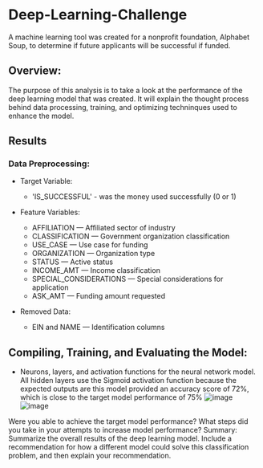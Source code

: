 # Deep-Learning-Challenge

A machine learning tool was created for a nonprofit foundation, Alphabet Soup, to determine if future applicants will be successful if funded. 

## **Overview**:

The purpose of this analysis is to take a look at the performance of the deep learning model that was created. It will explain the thought process behind data processing, training, and optimizing techninques used to enhance the model. 

## **Results**

### **Data Preprocessing**:

* Target Variable: 
  * 'IS_SUCCESSFUL' - was the money used successfully (0 or 1)
* Feature Variables: 
  * AFFILIATION — Affiliated sector of industry
  * CLASSIFICATION — Government organization classification
  * USE_CASE — Use case for funding
  * ORGANIZATION — Organization type
  * STATUS — Active status
  * INCOME_AMT — Income classification
  * SPECIAL_CONSIDERATIONS — Special considerations for application
  * ASK_AMT — Funding amount requested
  
* Removed Data:
  * EIN and NAME — Identification columns


## **Compiling, Training, and Evaluating the Model**:

* Neurons, layers, and activation functions for the neural network model. All hidden layers use the Sigmoid activation function because the expected outputs are this model provided an accuracy score of 72%, which is close to the target model performance of 75%
![image](https://github.com/latoyawenzinger/Deep-Learning-Challenge/assets/115582691/f366a959-c02b-4577-b4d3-8d8f2f957cb5)
![image](https://github.com/latoyawenzinger/Deep-Learning-Challenge/assets/115582691/3e4fc1cc-55d1-4d45-8784-2c4014eb43ad)


Were you able to achieve the target model performance?
What steps did you take in your attempts to increase model performance?
Summary: Summarize the overall results of the deep learning model. Include a recommendation for how a different model could solve this classification problem, and then explain your recommendation.
